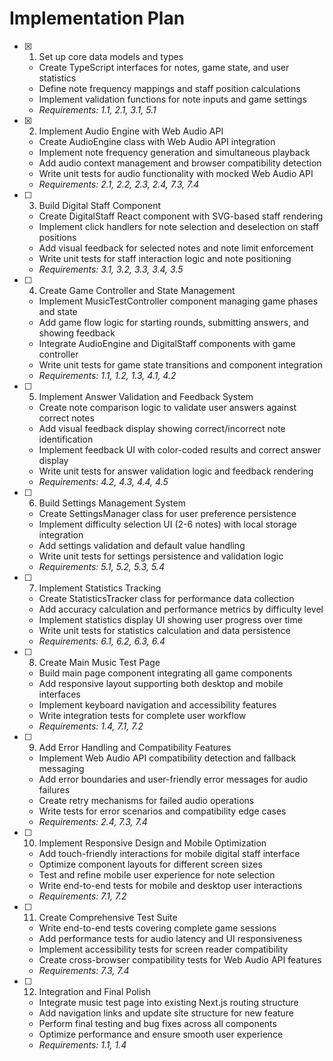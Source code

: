 # Implementation Plan

- [x] 1. Set up core data models and types
  - Create TypeScript interfaces for notes, game state, and user statistics
  - Define note frequency mappings and staff position calculations
  - Implement validation functions for note inputs and game settings
  - _Requirements: 1.1, 2.1, 3.1, 5.1_

- [x] 2. Implement Audio Engine with Web Audio API
  - Create AudioEngine class with Web Audio API integration
  - Implement note frequency generation and simultaneous playback
  - Add audio context management and browser compatibility detection
  - Write unit tests for audio functionality with mocked Web Audio API
  - _Requirements: 2.1, 2.2, 2.3, 2.4, 7.3, 7.4_

- [ ] 3. Build Digital Staff Component
  - Create DigitalStaff React component with SVG-based staff rendering
  - Implement click handlers for note selection and deselection on staff positions
  - Add visual feedback for selected notes and note limit enforcement
  - Write unit tests for staff interaction logic and note positioning
  - _Requirements: 3.1, 3.2, 3.3, 3.4, 3.5_

- [ ] 4. Create Game Controller and State Management
  - Implement MusicTestController component managing game phases and state
  - Add game flow logic for starting rounds, submitting answers, and showing feedback
  - Integrate AudioEngine and DigitalStaff components with game controller
  - Write unit tests for game state transitions and component integration
  - _Requirements: 1.1, 1.2, 1.3, 4.1, 4.2_

- [ ] 5. Implement Answer Validation and Feedback System
  - Create note comparison logic to validate user answers against correct notes
  - Add visual feedback display showing correct/incorrect note identification
  - Implement feedback UI with color-coded results and correct answer display
  - Write unit tests for answer validation logic and feedback rendering
  - _Requirements: 4.2, 4.3, 4.4, 4.5_

- [ ] 6. Build Settings Management System
  - Create SettingsManager class for user preference persistence
  - Implement difficulty selection UI (2-6 notes) with local storage integration
  - Add settings validation and default value handling
  - Write unit tests for settings persistence and validation logic
  - _Requirements: 5.1, 5.2, 5.3, 5.4_

- [ ] 7. Implement Statistics Tracking
  - Create StatisticsTracker class for performance data collection
  - Add accuracy calculation and performance metrics by difficulty level
  - Implement statistics display UI showing user progress over time
  - Write unit tests for statistics calculation and data persistence
  - _Requirements: 6.1, 6.2, 6.3, 6.4_

- [ ] 8. Create Main Music Test Page
  - Build main page component integrating all game components
  - Add responsive layout supporting both desktop and mobile interfaces
  - Implement keyboard navigation and accessibility features
  - Write integration tests for complete user workflow
  - _Requirements: 1.4, 7.1, 7.2_

- [ ] 9. Add Error Handling and Compatibility Features
  - Implement Web Audio API compatibility detection and fallback messaging
  - Add error boundaries and user-friendly error messages for audio failures
  - Create retry mechanisms for failed audio operations
  - Write tests for error scenarios and compatibility edge cases
  - _Requirements: 2.4, 7.3, 7.4_

- [ ] 10. Implement Responsive Design and Mobile Optimization
  - Add touch-friendly interactions for mobile digital staff interface
  - Optimize component layouts for different screen sizes
  - Test and refine mobile user experience for note selection
  - Write end-to-end tests for mobile and desktop user interactions
  - _Requirements: 7.1, 7.2_

- [ ] 11. Create Comprehensive Test Suite
  - Write end-to-end tests covering complete game sessions
  - Add performance tests for audio latency and UI responsiveness
  - Implement accessibility tests for screen reader compatibility
  - Create cross-browser compatibility tests for Web Audio API features
  - _Requirements: 7.3, 7.4_

- [ ] 12. Integration and Final Polish
  - Integrate music test page into existing Next.js routing structure
  - Add navigation links and update site structure for new feature
  - Perform final testing and bug fixes across all components
  - Optimize performance and ensure smooth user experience
  - _Requirements: 1.1, 1.4_
